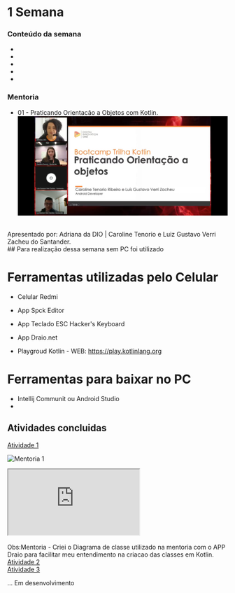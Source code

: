 # 1 Semana

### Conteúdo da semana

- 
-
- 
-
- 

### Mentoria

- 01 - Praticando Orientacão a Objetos com Kotlin.<br>
![Mentoria 1]( https://raw.githubusercontent.com/PaulaSena/BootcampSantanderMobile/main/1%20Semana/Img/Mentoria1.jpg "Imagem da mentoria 1")

<br>
Apresentado por: Adriana da DIO | Caroline Tenorio e Luiz Gustavo Verri Zacheu do Santander.

<br>
 ## Para realização dessa semana sem PC foi utilizado


# Ferramentas utilizadas pelo Celular

  - Celular Redmi <br>

   - App Spck Editor <br>

   - App Teclado ESC Hacker's Keyboard <br>

   - App Draio.net <br>
   
   - Playgroud Kotlin - WEB: https://play.kotlinlang.org <br>
   
# Ferramentas para baixar no PC

  - Intellij Communit ou Android Studio <br>
  -



## Atividades concluidas

<a href="#"> Atividade 1</a>

![Mentoria 1]( https://raw.githubusercontent.com/PaulaSena/BootcampSantanderMobile/cd35f7fcff2203b3cc5604b5e1903c02edec7317/1%20Semana/Img/Practicando%20Orientaci%C3%B3n%20la%20Objetos%201.svg "Imagem do diagrama de classes da mentoria 1 ")
<br>
<iframe src="https://pl.kotl.in/U6sf2Dnoe?theme=darcula"></iframe>

Obs:Mentoria - Criei o Diagrama de classe utilizado na mentoria com o APP Draio para facilitar meu entendimento na criacao das classes em Kotlin.
<br>
<a href="#"> Atividade 2</a><br>
<a href="#"> Atividade 3</a><br>


... Em desenvolvimento


